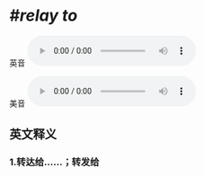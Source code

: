 # ***\#relay to*** 
英音
<audio src="./media/relay to1_AAC.aac" controls="controls"></audio>

美音
<audio src="./media/relay to2_AAC.aac" controls="controls"></audio>



  

英文释义
---
### 1.**转达给……；转发给**  


